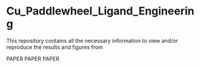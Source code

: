 # Cu_Paddlewheel_Ligand_Engineering

This repository contains all the necessary information to view and/or reproduce the results and figures from 


PAPER
PAPER
PAPER
